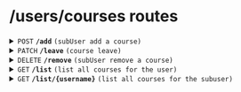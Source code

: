 # /users/courses routes

<details>
<summary><code>POST</code> <code><b>/add</b></code> <code>(subUser add a course)</code></summary>

##### Headers

> | key           | value          | description   |
> | ------------- | -------------- | ------------- |
> | Authorization | `Bearer token` | The jwt token |

##### Body (application/json or application/x-www-form-urlencoded)

> | key       | required | data type | description         |
> | --------- | -------- | --------- | ------------------- |
> | course_id | true     | string    | id of the course    |
> | user_name | true     | string    | name of the subUser |

##### Responses

> | http code | content-type       | response                                                                           |
> | --------- | ------------------ | ---------------------------------------------------------------------------------- |
> | `200`     | `application/json` | `{"mail": "mail@mail.com", "name": "name", "course_id": id, "leave_count": count}` |
> | `400`     | `text/plain`       | `error message`                                                                    |

</details>

<details>
<summary><code>PATCH</code> <code><b>/leave</b></code> <code>(course leave)</code></summary>

##### Headers

> | key           | value          | description   |
> | ------------- | -------------- | ------------- |
> | Authorization | `Bearer token` | The jwt token |

##### Body (application/json)

> | key       | required | data type | description         |
> | --------- | -------- | --------- | ------------------- |
> | course_id | true     | string    | id of the course    |
> | user_name | true     | string    | name of the subUser |

##### Response

> | http code | content-type       | response                                                   |
> | --------- | ------------------ | ---------------------------------------------------------- |
> | `200`     | `application/json` | `{"message": "Leave successfully.", "leaveCount": number}` |
> | `500`     | `application/json` | `{"message": "Error message"}`                             |

</details>
<details>
<summary><code>DELETE</code> <code><b>/remove</b></code> <code>(subUser remove a course)</code></summary>

##### Headers

> | key           | value          | description   |
> | ------------- | -------------- | ------------- |
> | Authorization | `Bearer token` | The jwt token |

##### Body (application/json or application/x-www-form-urlencoded)

> | key       | required | data type | description         |
> | --------- | -------- | --------- | ------------------- |
> | course_id | true     | string    | id of the course    |
> | user_name | true     | string    | name of the subUser |

##### Responses

> | http code | content-type       | response                                                                           |
> | --------- | ------------------ | ---------------------------------------------------------------------------------- |
> | `200`     | `application/json` | `{"mail": "mail@mail.com", "name": "name", "course_id": id, "leave_count": count}` |
> | `400`     | `text/plain`       | `bad request`                                                                      |

</details>

<details>
<summary><code>GET</code> <code><b>/list</b></code> <code>(list all courses for the user)</code></summary>

##### Headers

> | key           | value          | description   |
> | ------------- | -------------- | ------------- |
> | Authorization | `Bearer token` | The jwt token |

##### Responses

> | http code | content-type       | response             |
> | --------- | ------------------ | -------------------- |
> | `200`     | `application/json` | `...`                |
> | `400`     | `text/plain`       | `No attended course` |

</details>

<details>
<summary><code>GET</code> <code><b>/list/{username}</b></code> <code>(list all courses for the subuser)</code></summary>

##### Headers

> | key           | value          | description   |
> | ------------- | -------------- | ------------- |
> | Authorization | `Bearer token` | The jwt token |

##### Responses

```typescript
type Res = {
  courseId: string
  leaveCout: string
  timeSlot: string
  weekDay: string
  courseType: string
  duration: number
  title: string
  weeks: number
  content: string
  startDay: string
  timeIdx: number[]
  fee: number
}
```

> | http code | content-type       | response             |
> | --------- | ------------------ | -------------------- |
> | `200`     | `application/json` | `{Res}`              |
> | `400`     | `text/plain`       | `No attended course` |

</details>
